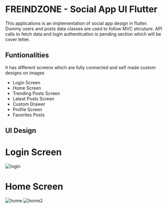 # FREINDZONE - Social App UI Flutter

This applications is an implementation of social app design in flutter. Dummy users and posts data classes are used to follow MVC strcuture. API calls to fetch data and login authentication is pending section which will be cover letter.

## Funtionalities

It has different screens which are fully connected and self made custom designs on images 
- Login Screen
- Home Screen
- Trending Posts Screen
- Latest Posts Screen
- Custom Drawer
- Profile Screen
- Favorites Posts

## UI Design 

# Login Screen
![login](https://github.com/offfahad/social-media-app-flutter/assets/19569802/a78cef9d-aa0c-4d6f-9007-a8eb44273bcd)

# Home Screen
![home](https://github.com/offfahad/social-media-app-flutter/assets/19569802/4be1aab8-e7bb-42be-bd4e-7db9e6517fa4)
![home2](https://github.com/offfahad/social-media-app-flutter/assets/19569802/068d9cff-ba59-4137-9304-4d4e383d03ac)


